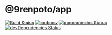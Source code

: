 # @9renpoto/app

[![Build Status](https://travis-ci.org/9renpoto/app.svg?branch=master)](https://travis-ci.org/9renpoto/app)
[![codecov](https://codecov.io/gh/9renpoto/app/branch/master/graph/badge.svg)](https://codecov.io/gh/9renpoto/app)
[![dependencies Status](https://david-dm.org/9renpoto/app/status.svg)](https://david-dm.org/9renpoto/app)
[![devDependencies Status](https://david-dm.org/9renpoto/app/dev-status.svg)](https://david-dm.org/9renpoto/app?type=dev)
